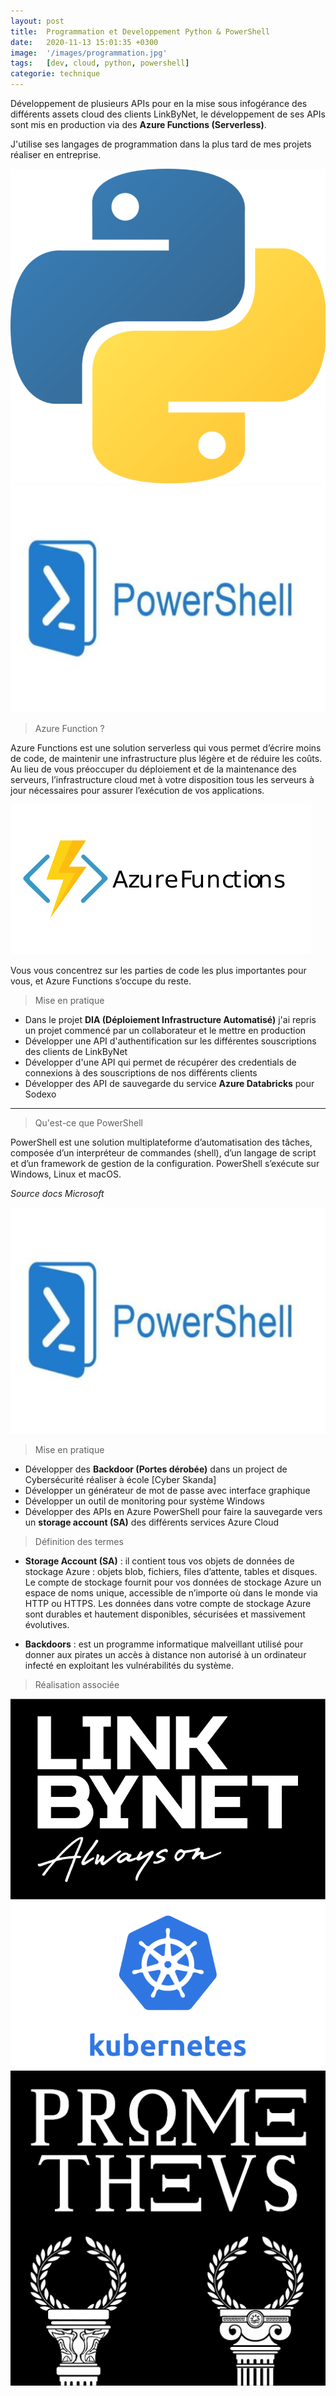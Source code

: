 ```yaml
---
layout: post
title:  Programmation et Developpement Python & PowerShell
date:   2020-11-13 15:01:35 +0300
image:  '/images/programmation.jpg'
tags:   [dev, cloud, python, powershell]
categorie: technique
---
```


Développement de plusieurs APIs pour en la mise sous infogérance des différents assets cloud des clients LinkByNet, le développement de ses APIs sont mis en production via des **Azure Functions (Serverless)**.

J'utilise ses langages de programmation dans la plus tard de mes projets réaliser en entreprise. 

<div class="gallery-box">
  <div class="gallery">
    <img src="/images/python.png" alt="Project">
    <img src="/images/powershell.jpg" alt="Project">
  </div>
</div>

> Azure Function ?

Azure Functions est une solution serverless qui vous permet d’écrire moins de code, de maintenir une infrastructure plus légère et de réduire les coûts. Au lieu de vous préoccuper du déploiement et de la maintenance des serveurs, l’infrastructure cloud met à votre disposition tous les serveurs à jour nécessaires pour assurer l’exécution de vos applications.

<div class="gallery-box">
  <div class="gallery">
    <img src="/images/azure_function.jpg" alt="Project">
  </div>
</div>

Vous vous concentrez sur les parties de code les plus importantes pour vous, et Azure Functions s’occupe du reste. 

> Mise en pratique 

- Dans le projet **DIA (Déploiement Infrastructure Automatisé)** j'ai repris un projet commencé par un collaborateur et le mettre en production 
- Développer une API d'authentification sur les différentes souscriptions des clients de LinkByNet 
- Développer d'une API qui permet de récupérer des credentials de connexions à des souscriptions de nos différents clients 
- Développer des API de sauvegarde du service **Azure Databricks** pour Sodexo 

***

> Qu'est-ce que PowerShell

PowerShell est une solution multiplateforme d’automatisation des tâches, composée d’un interpréteur de commandes (shell), d’un langage de script et d’un framework de gestion de la configuration. PowerShell s’exécute sur Windows, Linux et macOS.

<em>Source docs Microsoft</em>

<div class="gallery-box">
  <div class="gallery">
    <img src="/images/powershell.jpg" alt="Project">
  </div>
</div>

> Mise en pratique 

- Développer des **Backdoor (Portes dérobée)** dans un project de Cybersécurité réaliser à école [Cyber Skanda]
- Développer un générateur de mot de passe avec interface graphique 
- Développer un outil de monitoring pour système Windows 
- Développer des APIs en Azure PowerShell pour faire la sauvegarde vers un **storage account (SA)** des différents services Azure Cloud

> Définition des termes 

- **Storage Account (SA)** : il contient tous vos objets de données de stockage Azure : objets blob, fichiers, files d’attente, tables et disques. Le compte de stockage fournit pour vos données de stockage Azure un espace de noms unique, accessible de n’importe où dans le monde via HTTP ou HTTPS. Les données dans votre compte de stockage Azure sont durables et hautement disponibles, sécurisées et massivement évolutives. 

- **Backdoors** : est un programme informatique malveillant utilisé pour donner aux pirates un accès à distance non autorisé à un ordinateur infecté en exploitant les vulnérabilités du système.

> Réalisation associée

<div class="gallery-box">
  <div class="gallery">
    <a href="https://eugenemazamda-cloud.com/projects/ccoe-lbn" target="_blank"><img src="/images/lbn.png" alt="Project"></a>
    <a href="https://eugenemazamda-cloud.com/projects/lbnpuzzle" target="_blank"><img src="/images/kubernetes.png" alt="Project"></a>
    <a href="https://eugenemazamda-cloud.com/projects/prometheus" target="_blank"><img src="/images/prometheus.png" alt="Project"></a>
  </div>
</div>